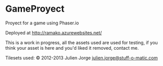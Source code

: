 # GameProyect
Proyect for a game using Phaser.io

Deployed at http://ramako.azurewebsites.net/

This is a work in progress, all the assets used are used for testing, if you think your asset is here and you'd liked it removed,
  contact me.
  
  Tilesets used: © 2012-2013 Julien Jorge <julien.jorge@stuff-o-matic.com> 

